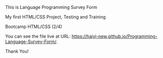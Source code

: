 This is Language Programming Survey Form

My first HTML/CSS Project, Testing and Training

Bootcamp HTML/CSS (2/4)

You can see the file live at URL:
https://haiyi-new.github.io/Programming-Language-Survey-Form/.

Thank You!

